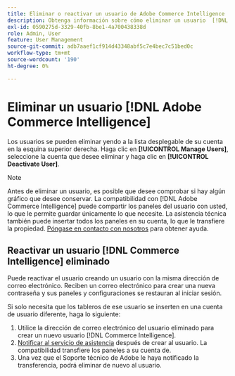```yaml
---
title: Eliminar o reactivar un usuario de Adobe Commerce Intelligence
description: Obtenga información sobre cómo eliminar un usuario  [!DNL Commerce Intelligence] .
exl-id: 0590275d-3329-40fb-8be1-4a700438338d
role: Admin, User
feature: User Management
source-git-commit: adb7aaef1cf914d43348abf5c7e4bec7c51bed0c
workflow-type: tm+mt
source-wordcount: '190'
ht-degree: 0%

---
```


# Eliminar un usuario [!DNL Adobe Commerce Intelligence]

Los usuarios se pueden eliminar yendo a la lista desplegable de su cuenta en la esquina superior derecha. Haga clic en **[!UICONTROL Manage Users]**, seleccione la cuenta que desee eliminar y haga clic en **[!UICONTROL Deactivate User]**.

>[!NOTE]
>
>Antes de eliminar un usuario, es posible que desee comprobar si hay algún gráfico que desee conservar. La compatibilidad con [!DNL Adobe Commerce Intelligence] puede compartir los paneles del usuario con usted, lo que le permite guardar únicamente lo que necesite. La asistencia técnica también puede insertar todos los paneles en su cuenta, lo que le transfiere la propiedad. [Póngase en contacto con nosotros](../../guide-overview.md#Submitting-a-Support-Ticket) para obtener ayuda.

## Reactivar un usuario [!DNL Commerce Intelligence] eliminado

Puede reactivar el usuario creando un usuario con la misma dirección de correo electrónico. Reciben un correo electrónico para crear una nueva contraseña y sus paneles y configuraciones se restauran al iniciar sesión.

Si solo necesita que los tableros de ese usuario se inserten en una cuenta de usuario diferente, haga lo siguiente:

1. Utilice la dirección de correo electrónico del usuario eliminado para crear un nuevo usuario [!DNL Commerce Intelligence].
1. [Notificar al servicio de asistencia](https://experienceleague.adobe.com/docs/commerce-knowledge-base/kb/troubleshooting/miscellaneous/mbi-service-policies.html) después de crear al usuario. La compatibilidad transfiere los paneles a su cuenta de.
1. Una vez que el Soporte técnico de Adobe le haya notificado la transferencia, podrá eliminar de nuevo al usuario.
